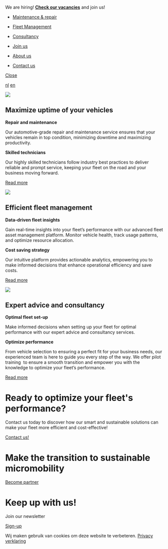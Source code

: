 We are hiring! **[Check our vacancies](https://getbikeservice.com/jobs)** and join us!

- [Maintenance & repair](https://getbikeservice.com/services/maintenance-and-repair/)
- [Fleet Management](https://getbikeservice.com/services/fleet-management/)
- [Consultancy](https://getbikeservice.com/services/consultancy/)

- [Join us](https://getbikeservice.com/jobs/)
- [About us](https://getbikeservice.com/about-us/)
- [Contact us](https://getbikeservice.com/contact-us/)

[Close](https://getbikeservice.com/#)

[nl](https://getbikeservice.com/nl/ "Nederlands") [en](https://getbikeservice.com/ "English")

![](https://getbikeservice.com/wp-content/uploads/2023/06/GBS_visual-1-1024x1024.png)

## Maximize uptime of your vehicles

**Repair and maintenance**

Our automotive-grade repair and maintenance service ensures that your vehicles remain in top condition, minimizing downtime and maximizing productivity.

**Skilled technicians**

Our highly skilled technicians follow industry best practices to deliver reliable and prompt service, keeping your fleet on the road and your business moving forward.

[Read more](https://getbikeservice.com/services/maintenance-and-repair/)

![](https://getbikeservice.com/wp-content/uploads/2023/06/Servioty_visual-1024x1024.png)

## Efficient fleet management

**Data-driven fleet insights**

Gain real-time insights into your fleet’s performance with our advanced fleet asset management platform. Monitor vehicle health, track usage patterns, and optimize resource allocation.

**Cost saving strategy**

Our intuitive platform provides actionable analytics, empowering you to make informed decisions that enhance operational efficiency and save costs.

[Read more](https://getbikeservice.com/services/data-platform/)

![](https://getbikeservice.com/wp-content/uploads/2023/06/Artboard-1@2x-10-1024x1024.png)

## Expert advice and consultancy

**Optimal fleet set-up**

Make informed decisions when setting up your fleet for optimal performance with our expert advice and consultancy services.

**Optimize performance**

From vehicle selection to ensuring a perfect fit for your business needs, our experienced team is here to guide you every step of the way. We offer pilot training  to ensure a smooth transition and empower you with the knowledge to optimize your fleet’s performance.

[Read more](https://getbikeservice.com/services/consultancy/)

# Ready to optimize your    fleet's performance?

Contact us today to discover how our smart and sustainable solutions can make your fleet more efficient and cost-effective!

[Contact us!](mailto:professional@getbikeservice.com)

# Make the transition to sustainable micromobility

[Become partner](mailto:info@getbikeservice.com)

# Keep up with us!

Join our newsletter

[Sign-up](https://getbikeservice.us12.list-manage.com/subscribe?u=73aa7f4e098d97e3a427f7408&id=69d1f88dfd)

Wij maken gebruik van cookies om deze website te verbeteren. [Privacy verklaring](https://getbikeservice.com/#)